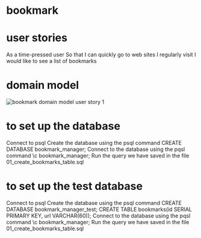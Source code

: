 # bookmark

# user stories

As a time-pressed user
So that I can quickly go to web sites I regularly visit
I would like to see a list of bookmarks

# domain model

![bookmark domain model user story 1](.https://imgur.com/a/7Ii3zYT)

# to set up the database
Connect to psql
Create the database using the psql command CREATE DATABASE bookmark_manager;
Connect to the database using the pqsl command \c bookmark_manager;
Run the query we have saved in the file 01_create_bookmarks_table.sql
# to set up the test database
Connect to psql
Create the database using the psql command CREATE DATABASE bookmark_manager_test;
CREATE TABLE bookmarks(id SERIAL PRIMARY KEY, url VARCHAR(60));
Connect to the database using the pqsl command \c bookmark_manager;
Run the query we have saved in the file 01_create_bookmarks_table.sql
